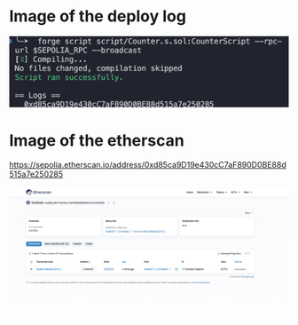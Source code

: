 # Image of the deploy log

![Deploy Log](scs/log.png)

# Image of the etherscan

https://sepolia.etherscan.io/address/0xd85ca9D19e430cC7aF890D0BE88d515a7e250285

![Etherscan](scs/etherscan.png)
